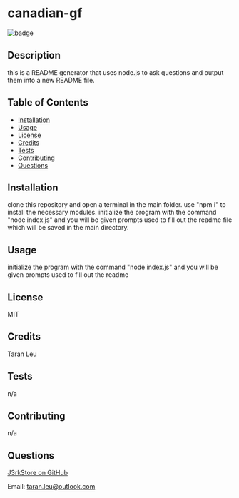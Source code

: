 # canadian-gf

![badge](https://img.shields.io/badge/license-MIT-blueviolet)



## Description
this is a README generator that uses node.js to ask questions and output them into a new README file.


## Table of Contents 

- [Installation](#installation)
- [Usage](#usage)
- [License](#license)
- [Credits](#credits)
- [Tests](#tests)
- [Contributing](#contributing)
- [Questions](#questions)

## Installation
clone this repository and open a terminal in the main folder.  use "npm i" to install the necessary modules.  initialize the program with the command "node index.js" and you will be given prompts used to fill out the readme file  which will be saved in the main directory.


## Usage
initialize the program with the command "node index.js" and you will be given prompts used to fill out the readme  


## License
MIT


## Credits
Taran Leu


## Tests
n/a


## Contributing
n/a


## Questions
[J3rkStore on GitHub](https://github.com/J3rkStore)

Email: taran.leu@outlook.com



      
      